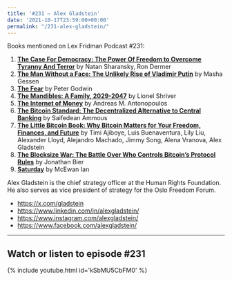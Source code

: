 ```yaml
---
title: '#231 – Alex Gladstein'
date: '2021-10-17T23:59:00+00:00'
permalink: "/231-alex-gladstein/"
---
```


Books mentioned on Lex Fridman Podcast #231:

1. <b><a href="https://amzn.to/3XNxD9N" target="_blank" rel="sponsored noopener noreferrer">The Case For Democracy: The Power Of Freedom to Overcome Tyranny And Terror</a></b> by Natan Sharansky, Ron Dermer
2. <b><a href="https://amzn.to/3k6kJF2" target="_blank" rel="sponsored noopener noreferrer">The Man Without a Face: The Unlikely Rise of Vladimir Putin</a></b> by Masha Gessen
3. <b><a href="https://amzn.to/3ZtgTGe" target="_blank" rel="sponsored noopener noreferrer">The Fear</a></b> by Peter Godwin
4. <b><a href="https://amzn.to/3IQb0x0" target="_blank" rel="sponsored noopener noreferrer">The Mandibles: A Family, 2029-2047</a></b> by Lionel Shriver
5. <b><a href="https://amzn.to/3iEa6ZL" target="_blank" rel="sponsored noopener noreferrer">The Internet of Money</a></b> by Andreas M. Antonopoulos
6. <b><a href="https://amzn.to/3H6Aaq2" target="_blank" rel="sponsored noopener noreferrer">The Bitcoin Standard: The Decentralized Alternative to Central Banking</a></b> by Saifedean Ammous
7. <b><a href="https://amzn.to/3vZXZJI" target="_blank" rel="sponsored noopener noreferrer">The Little Bitcoin Book: Why Bitcoin Matters for Your Freedom, Finances, and Future</a></b> by Timi Ajiboye, Luis Buenaventura, Lily Liu, Alexander Lloyd, Alejandro Machado, Jimmy Song, Alena Vranova, Alex Gladstein
8. <b><a href="https://amzn.to/3IKIq00" target="_blank" rel="sponsored noopener noreferrer">The Blocksize War: The Battle Over Who Controls Bitcoin’s Protocol Rules</a></b> by Jonathan Bier
9. <b><a href="https://amzn.to/3WbYbQw" target="_blank" rel="sponsored noopener noreferrer">Saturday</a></b> by McEwan Ian

<!--more-->

Alex Gladstein is the chief strategy officer at the Human Rights Foundation. He also serves as vice president of strategy for the Oslo Freedom Forum.

- <a href="https://x.com/gladstein" target="_blank">https://x.com/gladstein</a>
- <a href="https://www.linkedin.com/in/alexgladstein/" target="_blank">https://www.linkedin.com/in/alexgladstein/</a>
- <a href="https://www.instagram.com/alexgladstein/" target="_blank">https://www.instagram.com/alexgladstein/</a>
- <a href="https://www.facebook.com/alexgladstein/" target="_blank">https://www.facebook.com/alexgladstein/</a>

- - - - - -

## Watch or listen to episode #231

{% include youtube.html id='kSbMU5CbFM0' %}